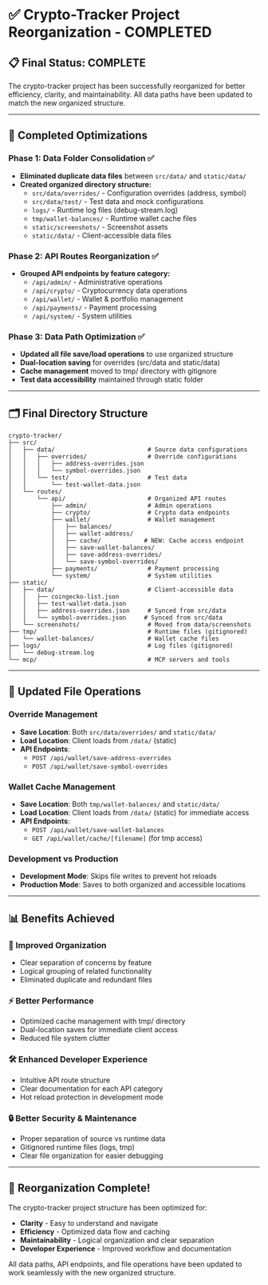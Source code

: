 # ✅ **Crypto-Tracker Project Reorganization - COMPLETED**

## 📋 **Final Status: COMPLETE**

The crypto-tracker project has been successfully reorganized for better efficiency, clarity, and maintainability. All data paths have been updated to match the new organized structure.

---

## 🎯 **Completed Optimizations**

### **Phase 1: Data Folder Consolidation** ✅
- **Eliminated duplicate data files** between `src/data/` and `static/data/`
- **Created organized directory structure:**
  - `src/data/overrides/` - Configuration overrides (address, symbol)
  - `src/data/test/` - Test data and mock configurations
  - `logs/` - Runtime log files (debug-stream.log)
  - `tmp/wallet-balances/` - Runtime wallet cache files
  - `static/screenshots/` - Screenshot assets
  - `static/data/` - Client-accessible data files

### **Phase 2: API Routes Reorganization** ✅
- **Grouped API endpoints by feature category:**
  - `/api/admin/` - Administrative operations
  - `/api/crypto/` - Cryptocurrency data operations
  - `/api/wallet/` - Wallet & portfolio management
  - `/api/payments/` - Payment processing
  - `/api/system/` - System utilities

### **Phase 3: Data Path Optimization** ✅
- **Updated all file save/load operations** to use organized structure
- **Dual-location saving** for overrides (src/data and static/data)
- **Cache management** moved to tmp/ directory with gitignore
- **Test data accessibility** maintained through static folder

---

## 🗂️ **Final Directory Structure**

```
crypto-tracker/
├── src/
│   ├── data/                          # Source data configurations
│   │   ├── overrides/                 # Override configurations
│   │   │   ├── address-overrides.json
│   │   │   └── symbol-overrides.json
│   │   └── test/                      # Test data
│   │       └── test-wallet-data.json
│   └── routes/
│       └── api/                       # Organized API routes
│           ├── admin/                 # Admin operations
│           ├── crypto/                # Crypto data endpoints
│           ├── wallet/                # Wallet management
│           │   ├── balances/
│           │   ├── wallet-address/
│           │   ├── cache/            # NEW: Cache access endpoint
│           │   ├── save-wallet-balances/
│           │   ├── save-address-overrides/
│           │   └── save-symbol-overrides/
│           ├── payments/              # Payment processing
│           └── system/                # System utilities
├── static/
│   ├── data/                          # Client-accessible data
│   │   ├── coingecko-list.json
│   │   ├── test-wallet-data.json
│   │   ├── address-overrides.json     # Synced from src/data
│   │   └── symbol-overrides.json     # Synced from src/data
│   └── screenshots/                   # Moved from data/screenshots
├── tmp/                               # Runtime files (gitignored)
│   └── wallet-balances/               # Wallet cache files
├── logs/                              # Log files (gitignored)
│   └── debug-stream.log
└── mcp/                               # MCP servers and tools
```

---

## 🔧 **Updated File Operations**

### **Override Management**
- **Save Location**: Both `src/data/overrides/` and `static/data/`
- **Load Location**: Client loads from `/data/` (static)
- **API Endpoints**: 
  - `POST /api/wallet/save-address-overrides`
  - `POST /api/wallet/save-symbol-overrides`

### **Wallet Cache Management**
- **Save Location**: Both `tmp/wallet-balances/` and `static/data/`
- **Load Location**: Client loads from `/data/` (static) for immediate access
- **API Endpoints**:
  - `POST /api/wallet/save-wallet-balances`
  - `GET /api/wallet/cache/[filename]` (for tmp access)

### **Development vs Production**
- **Development Mode**: Skips file writes to prevent hot reloads
- **Production Mode**: Saves to both organized and accessible locations

---

## 📊 **Benefits Achieved**

### **🎯 Improved Organization**
- Clear separation of concerns by feature
- Logical grouping of related functionality
- Eliminated duplicate and redundant files

### **⚡ Better Performance**
- Optimized cache management with tmp/ directory
- Dual-location saves for immediate client access
- Reduced file system clutter

### **🛠️ Enhanced Developer Experience**
- Intuitive API route structure
- Clear documentation for each API category
- Hot reload protection in development mode

### **🔒 Better Security & Maintenance**
- Proper separation of source vs runtime data
- Gitignored runtime files (logs, tmp)
- Clear file organization for easier debugging

---

## 🎉 **Reorganization Complete!**

The crypto-tracker project structure has been optimized for:
- **Clarity** - Easy to understand and navigate
- **Efficiency** - Optimized data flow and caching
- **Maintainability** - Logical organization and clear separation
- **Developer Experience** - Improved workflow and documentation

All data paths, API endpoints, and file operations have been updated to work seamlessly with the new organized structure.
